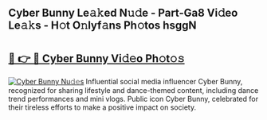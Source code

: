 ## Cyber Bunny Le𝚊𝚔ed N𝚞𝚍e - Part-Ga8 Vi𝚍eo Le𝚊𝚔s - H𝚘t O𝚗lyf𝚊ns Ph𝚘tos hsggN

# <h2><a href="http://hf10k0.feru.top/?c=Cyber+Bunny">🔗 👉 🔴 Cyber Bunny Vi𝚍𝚎o Ph𝚘t𝚘𝚜</a></h2>

[![Cyber Bunny Nu𝚍𝚎s](https://i.imgur.com/0TWrTi3.gif)](http://hf10k0.feru.top/?c=Cyber+Bunny)
Influential social media influencer Cyber Bunny, recognized for sharing lifestyle and dance-themed content, including dance trend performances and mini vlogs. Public icon Cyber Bunny, celebrated for their tireless efforts to make a positive impact on society. 

